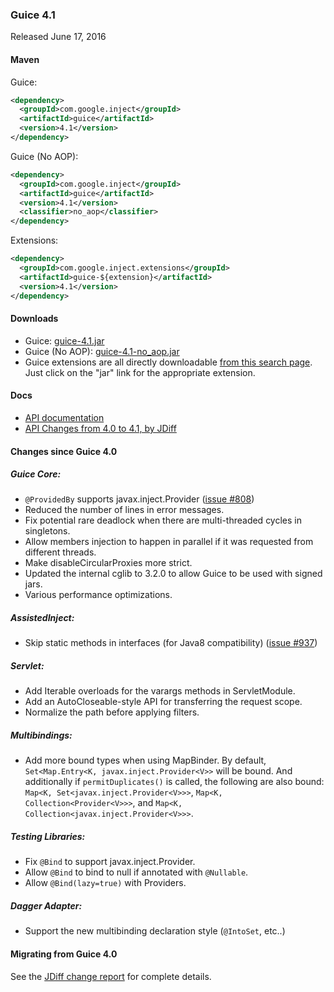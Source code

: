 ### Guice 4.1

Released June 17, 2016

#### Maven

Guice:

```xml
<dependency>
  <groupId>com.google.inject</groupId>
  <artifactId>guice</artifactId>
  <version>4.1</version>
</dependency>
```

Guice (No AOP):

```xml
<dependency>
  <groupId>com.google.inject</groupId>
  <artifactId>guice</artifactId>
  <version>4.1</version>
  <classifier>no_aop</classifier>
</dependency>
```

Extensions:

```xml
<dependency>
  <groupId>com.google.inject.extensions</groupId>
  <artifactId>guice-${extension}</artifactId>
  <version>4.1</version>
</dependency>
```

#### Downloads

 * Guice: [guice-4.1.jar](http://search.maven.org/remotecontent?filepath=com/google/inject/guice/4.1/guice-4.1.jar)
 * Guice (No AOP): [guice-4.1-no_aop.jar](http://search.maven.org/remotecontent?filepath=com/google/inject/guice/4.1/guice-4.1-no_aop.jar)
 * Guice extensions are all directly downloadable [from this search page](http://search.maven.org/#search%7Cga%7C1%7Cg%3A%22com.google.inject.extensions%22%20AND%20v%3A%224.1%22).  Just click on the "jar" link for the appropriate extension.

#### Docs

  * [API documentation](https://google.github.io/guice/api-docs/4.1/javadoc/index.html)
  * [API Changes from 4.0 to 4.1, by JDiff](http://google.github.io/guice/api-docs/4.1/api-diffs/changes.html)

#### Changes since Guice 4.0
##### Guice Core:
  * `@ProvidedBy` supports javax.inject.Provider ([issue #808](https://github.com/google/guice/issues/808))
  * Reduced the number of lines in error messages.
  * Fix potential rare deadlock when there are multi-threaded cycles in singletons.
  * Allow members injection to happen in parallel if it was requested from different threads.
  * Make disableCircularProxies more strict.
  * Updated the internal cglib to 3.2.0 to allow Guice to be used with signed jars.
  * Various performance optimizations.

##### AssistedInject:
  * Skip static methods in interfaces (for Java8 compatibility) ([issue #937](https://github.com/google/guice/issues/937))

##### Servlet:
  * Add Iterable overloads for the varargs methods in ServletModule.
  * Add an AutoCloseable-style API for transferring the request scope.
  * Normalize the path before applying filters.

##### Multibindings:
  * Add more bound types when using MapBinder.  By default, `Set<Map.Entry<K, javax.inject.Provider<V>>` will be bound.  And additionally if `permitDuplicates()` is called, the following are also bound: `Map<K, Set<javax.inject.Provider<V>>>`, `Map<K, Collection<Provider<V>>>`, and `Map<K, Collection<javax.inject.Provider<V>>>`.

##### Testing Libraries:
  * Fix `@Bind` to support javax.inject.Provider.
  * Allow `@Bind` to bind to null if annotated with `@Nullable`.
  * Allow `@Bind(lazy=true)` with Providers.

##### Dagger Adapter:
  * Support the new multibinding declaration style (`@IntoSet`, etc..)


#### Migrating from Guice 4.0
See the [JDiff change report](http://google.github.io/guice/api-docs/4.1/api-diffs/changes.html) for complete details.
